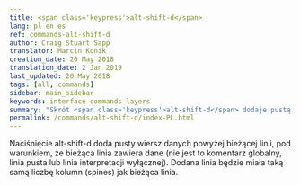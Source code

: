 ```yaml
---
title: <span class='keypress'>alt-shift-d</span>
lang: pl en es
ref: commands-alt-shift-d
author: Craig Stuart Sapp
translator: Marcin Konik
creation_date: 20 May 2018
translation_date: 2 Jan 2019
last_updated: 20 May 2018
tags: [all, commands]
sidebar: main_sidebar
keywords: interface commands layers
summary: "Skrót <span class='keypress'>alt-shift-d</span> dodaje pustą linię kodu powyżej aktualnej linii w edytorze tekstowym."
permalink: /commands/alt-shift-d/index-PL.html
---
```


Naciśnięcie <span class ='keypress'>alt-shift-d</span> doda pusty wiersz danych powyżej bieżącej linii,
pod warunkiem, że bieżąca linia zawiera dane (nie jest to komentarz globalny, linia pusta lub linia interpretacji
wyłącznej). Dodana linia będzie miała taką samą liczbę kolumn (spines) jak bieżąca linia.
